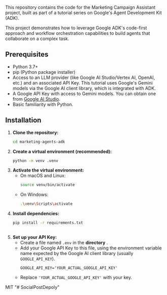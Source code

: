 

This repository contains the code for the Marketing Campaign Assistant project, built as part of a tutorial series on Google's Agent Development Kit (ADK).


This project demonstrates how to leverage Google ADK's code-first approach and workflow orchestration capabilities to build agents that collaborate on a complex task.



## Prerequisites

*   Python 3.7+
*   pip (Python package installer)
*   Access to an LLM provider (like Google AI Studio/Vertex AI, OpenAI, etc.) and an associated API Key. This tutorial uses Google's Gemini models via the Google AI client library, which is integrated with ADK.
*   A Google API Key with access to Gemini models. You can obtain one from [Google AI Studio](https://aistudio.google.com/).
*   Basic familiarity with Python.

## Installation

1.  **Clone the repository:**
    ```bash
    cd marketing-agents-adk
    ```
2.  **Create a virtual environment (recommended):**
    ```bash
    python -m venv .venv
    ```
3.  **Activate the virtual environment:**
    *   On macOS and Linux:
        ```bash
        source venv/bin/activate
        ```
    *   On Windows:
        ```bash
        .\venv\Scripts\activate
        ```
4.  **Install dependencies:**
    ```bash
    pip install -r requirements.txt
   
5.  **Set up your API Key:**
    *   Create a file named `.env` in the **directory** .
    *   Add your Google API Key to this file, using the environment variable name expected by the Google AI client library (usually `GOOGLE_API_KEY`).
        ```env
        GOOGLE_API_KEY='YOUR_ACTUAL_GOOGLE_API_KEY'
        ```
    *   Replace `'YOUR_ACTUAL_GOOGLE_API_KEY'` with your key.








MIT
"# SocialPostDepoly" 






